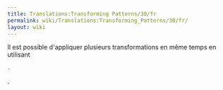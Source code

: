 ```yaml
---
title: Translations:Transforming Patterns/30/fr
permalink: wiki/Translations:Transforming_Patterns/30/fr/
layout: wiki
---
```


Il est possible d'appliquer plusieurs transformations en même temps en
utilisant

``` haskell
.
```

.
